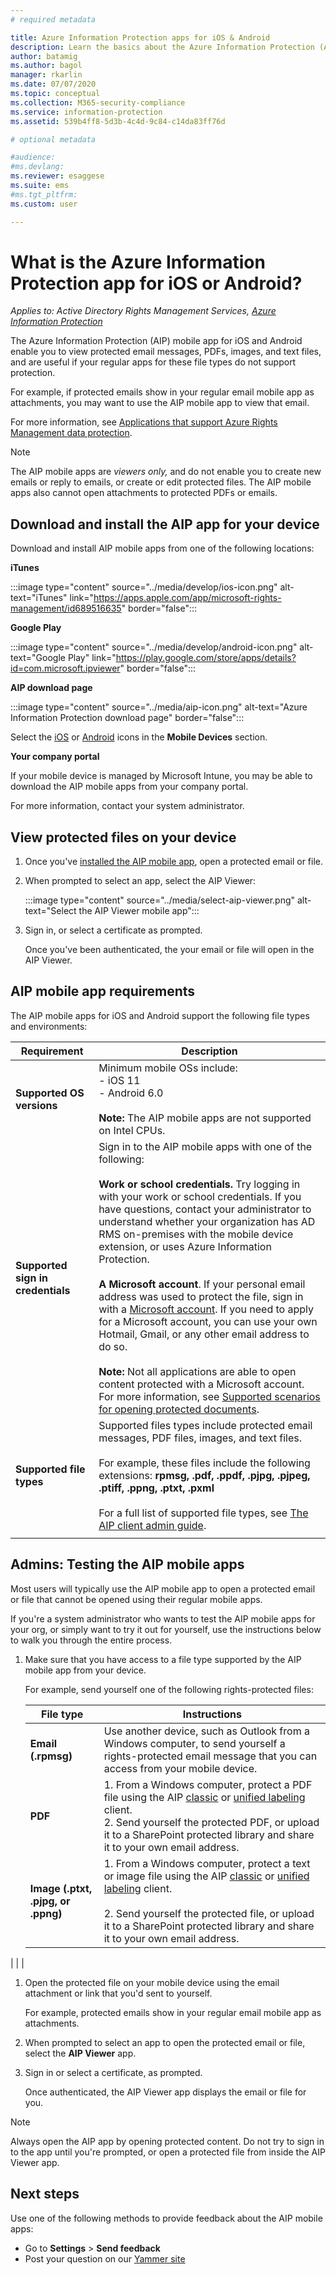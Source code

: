 ```yaml
---
# required metadata

title: Azure Information Protection apps for iOS & Android
description: Learn the basics about the Azure Information Protection (AIP) apps for iOS and Android devices
author: batamig
ms.author: bagol
manager: rkarlin
ms.date: 07/07/2020
ms.topic: conceptual
ms.collection: M365-security-compliance
ms.service: information-protection
ms.assetid: 539b4ff8-5d3b-4c4d-9c84-c14da83ff76d

# optional metadata

#audience:
#ms.devlang:
ms.reviewer: esaggese
ms.suite: ems
#ms.tgt_pltfrm:
ms.custom: user

---
```


# What is the Azure Information Protection app for iOS or Android?

*Applies to: Active Directory Rights Management Services, [Azure Information Protection](https://azure.microsoft.com/pricing/details/information-protection)*

The Azure Information Protection (AIP) mobile app for iOS and Android enable you to view protected email messages,  PDFs, images, and text files, and are useful if your regular apps for these file types do not support protection. 

For example, if protected emails show in your regular email mobile app as attachments, you may want to use the AIP mobile app to view that email.

For more information, see [Applications that support Azure Rights Management data protection](../requirements-applications.md).

> [!NOTE]
> The AIP mobile apps are *viewers only,* and do not enable you to create new emails or reply to emails, or create or edit protected files. The AIP mobile apps also cannot open attachments to protected PDFs or emails.
> 

## Download and install the AIP app for your device

Download and install AIP mobile apps from one of the following locations:

**iTunes**

:::image type="content" source="../media/develop/ios-icon.png" alt-text="iTunes" link="https://apps.apple.com/app/microsoft-rights-management/id689516635" border="false":::

**Google Play**

:::image type="content" source="../media/develop/android-icon.png" alt-text="Google Play" link="https://play.google.com/store/apps/details?id=com.microsoft.ipviewer" border="false":::

**AIP download page**

:::image type="content" source="../media/aip-icon.png" alt-text="Azure Information Protection download page" border="false":::

Select the [iOS](https://apps.apple.com/app/microsoft-rights-management/id689516635) or [Android](https://play.google.com/store/apps/details?id=com.microsoft.ipviewer) icons in the **Mobile Devices** section.

**Your company portal**

If your mobile device is managed by Microsoft Intune, you may be able to download the AIP mobile apps from your company portal. 

For more information, contact your system administrator.

## View protected files on your device

1. Once you've [installed the AIP mobile app](#download-and-install-the-aip-app-for-your-device), open a protected email or file. 

1. When prompted to select an app, select the AIP Viewer:

    :::image type="content" source="../media/select-aip-viewer.png" alt-text="Select the AIP Viewer mobile app":::

1. Sign in, or select a certificate as prompted.

    Once you've been authenticated, the your email or file will open in the AIP Viewer.
 
## AIP mobile app requirements

The AIP mobile apps for iOS and Android support the following file types and environments:

|Requirement  |Description  |
|---------|---------|
|**Supported OS versions**     | Minimum mobile OSs include: </br>- iOS 11  </br>- Android 6.0 </br></br>**Note:** The AIP mobile apps are not supported on Intel CPUs.  |
|**Supported sign in credentials**     | Sign in to the AIP mobile apps with one of the following: </br></br>**Work or school credentials.** Try logging in with your work or school credentials. If you have questions, contact your administrator to understand whether your organization has AD RMS on-premises with the mobile device extension, or uses Azure Information Protection. </br></br>**A Microsoft account**. If your personal email address was used to protect the file, sign in with a [Microsoft account](https://signup.live.com). If you need to apply for a Microsoft account, you can use your own Hotmail, Gmail, or any other email address to do so. </br></br>**Note:** Not all applications are able to open content protected with a Microsoft account. For more information, see [Supported scenarios for opening protected documents](../secure-collaboration-documents.md#supported-scenarios-for-opening-protected-documents).|
|**Supported file types**     | Supported files types include protected email messages, PDF files, images, and text files. </br></br>For example, these files include the following extensions: **rpmsg,** **.pdf,** **.ppdf,** **.pjpg,** **.pjpeg,** **.ptiff,** **.ppng,** **.ptxt,** **.pxml** </br></br>For a full list of supported file types, see [The AIP client admin guide](clientv2-admin-guide-file-types.md#supported-file-types-for-classification-and-protection).|
| | |

## Admins: Testing the AIP mobile apps

Most users will typically use the AIP mobile app to open a protected email or file that cannot be opened using their regular mobile apps.

If you're a system administrator who wants to test the AIP mobile apps for your org, or simply want to try it out for yourself, use the instructions below to walk you through the entire process.

1. Make sure that you have access to a file type supported by the AIP mobile app from your device. 

    For example, send yourself one of the following rights-protected files:

    |File type  |Instructions  |
    |---------|---------|
    |**Email (.rpmsg)**     | Use another device, such as Outlook from a Windows computer, to send yourself a rights-protected email message that you can access from your mobile device.  |
    |**PDF**     | 1. From a Windows computer, protect a PDF file using the AIP [classic](client-classify-protect.md) or [unified labeling](clientv2-classify-protect.md) client. </br>2. Send yourself the protected PDF, or upload it to a SharePoint protected library and share it to your own email address.        |
    |**Image (.ptxt, .pjpg, or .ppng)**     | 1. From a Windows computer, protect a text or image file using the AIP [classic](client-classify-protect.md) or [unified labeling](clientv2-classify-protect.md) client. </br></br>2. Send yourself the protected file, or upload it to a SharePoint protected library and share it to your own email address.   |
| | |

1. Open the protected file on your mobile device using the email attachment or link that you'd sent to yourself.

    For example, protected emails show in your regular email mobile app as attachments. 

1. When prompted to select an app to open the protected email or file, select the **AIP Viewer** app.

1. Sign in or select a certificate, as prompted. 

    Once authenticated, the AIP Viewer app displays the email or file for you.

> [!NOTE]
> Always open the AIP app by opening protected content. Do not try to sign in to the app until you're prompted, or open a protected file from inside the AIP Viewer app.
> 

## Next steps

Use one of the following methods to provide feedback about the AIP mobile apps:

- Go to **Settings** > **Send feedback**
- Post your question on our [Yammer site](https://www.yammer.com/AskIPTeam)
